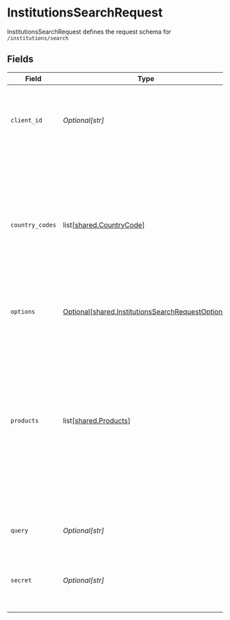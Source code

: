 # InstitutionsSearchRequest

InstitutionsSearchRequest defines the request schema for `/institutions/search`


## Fields

| Field                                                                                                                                                                                                                                                                                                                                                                                            | Type                                                                                                                                                                                                                                                                                                                                                                                             | Required                                                                                                                                                                                                                                                                                                                                                                                         | Description                                                                                                                                                                                                                                                                                                                                                                                      |
| ------------------------------------------------------------------------------------------------------------------------------------------------------------------------------------------------------------------------------------------------------------------------------------------------------------------------------------------------------------------------------------------------ | ------------------------------------------------------------------------------------------------------------------------------------------------------------------------------------------------------------------------------------------------------------------------------------------------------------------------------------------------------------------------------------------------ | ------------------------------------------------------------------------------------------------------------------------------------------------------------------------------------------------------------------------------------------------------------------------------------------------------------------------------------------------------------------------------------------------ | ------------------------------------------------------------------------------------------------------------------------------------------------------------------------------------------------------------------------------------------------------------------------------------------------------------------------------------------------------------------------------------------------ |
| `client_id`                                                                                                                                                                                                                                                                                                                                                                                      | *Optional[str]*                                                                                                                                                                                                                                                                                                                                                                                  | :heavy_minus_sign:                                                                                                                                                                                                                                                                                                                                                                               | Your Plaid API `client_id`. The `client_id` is required and may be provided either in the `PLAID-CLIENT-ID` header or as part of a request body.                                                                                                                                                                                                                                                 |
| `country_codes`                                                                                                                                                                                                                                                                                                                                                                                  | list[[shared.CountryCode](undefined/models/shared/countrycode.md)]                                                                                                                                                                                                                                                                                                                               | :heavy_check_mark:                                                                                                                                                                                                                                                                                                                                                                               | Specify which country or countries to include institutions from, using the ISO-3166-1 alpha-2 country code standard. In API versions 2019-05-29 and earlier, the `country_codes` parameter is an optional parameter within the `options` object and will default to `[US]` if it is not supplied.<br/>                                                                                           |
| `options`                                                                                                                                                                                                                                                                                                                                                                                        | [Optional[shared.InstitutionsSearchRequestOptions]](undefined/models/shared/institutionssearchrequestoptions.md)                                                                                                                                                                                                                                                                                 | :heavy_minus_sign:                                                                                                                                                                                                                                                                                                                                                                               | An optional object to filter `/institutions/search` results.                                                                                                                                                                                                                                                                                                                                     |
| `products`                                                                                                                                                                                                                                                                                                                                                                                       | list[[shared.Products](undefined/models/shared/products.md)]                                                                                                                                                                                                                                                                                                                                     | :heavy_check_mark:                                                                                                                                                                                                                                                                                                                                                                               | Filter the Institutions based on whether they support all products listed in `products`. Provide `null` to get institutions regardless of supported products. Note that when `auth` is specified as a product, if you are enabled for Instant Match or Automated Micro-deposits, institutions that support those products will be returned even if `auth` is not present in their product array. |
| `query`                                                                                                                                                                                                                                                                                                                                                                                          | *Optional[str]*                                                                                                                                                                                                                                                                                                                                                                                  | :heavy_check_mark:                                                                                                                                                                                                                                                                                                                                                                               | The search query. Institutions with names matching the query are returned                                                                                                                                                                                                                                                                                                                        |
| `secret`                                                                                                                                                                                                                                                                                                                                                                                         | *Optional[str]*                                                                                                                                                                                                                                                                                                                                                                                  | :heavy_minus_sign:                                                                                                                                                                                                                                                                                                                                                                               | Your Plaid API `secret`. The `secret` is required and may be provided either in the `PLAID-SECRET` header or as part of a request body.                                                                                                                                                                                                                                                          |